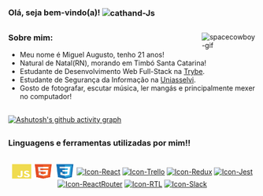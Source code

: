 ### Olá, seja bem-vindo(a)!  <img align="center" alt="cathand-Js" height="30" width="40" src="https://user-images.githubusercontent.com/100048908/212252636-1d20ada1-aa24-4fc5-b36c-67c1d694fd89.gif">
##
<img src="https://user-images.githubusercontent.com/100048908/212252997-ef39ac53-20e6-4e6e-955f-3840292d3ca9.gif" alt="spacecowboy-gif" width="22%" align="right" />

### Sobre mim:

  <ul> 
    <li> Meu nome é Miguel Augusto, tenho 21 anos!</li>
    <li> Natural de Natal(RN), morando em Timbó Santa Catarina!</li>
    <li> Estudante de Desenvolvimento Web Full-Stack na <a href="https://www.betrybe.com/">Trybe</a>.</li>
    <li> Estudante de Segurança da Informação na <a href="https://portal.uniasselvi.com.br/?gclid=Cj0KCQiA_P6dBhD1ARIsAAGI7HAj4aBX-2B99VyJqnRKrxzQDuaXlfB0RjlK-hRqPrD7NJfzG60VLogaApFREALw_wcB#!">Uniasselvi</a>.</li>
  <li> Gosto de fotografar, escutar música, ler mangás e principalmente mexer no computador!</li>
  </ul>
  
  ##
  [![Ashutosh's github activity graph](https://github-readme-activity-graph.cyclic.app/graph?username=miguelazuoss&bg_color=0d1117&color=02e8d9&line=3fa6d9&point=403d3d&area=true&hide_border=true)](https://github.com/ashutosh00710/github-readme-activity-graph)
  
  ##
  ###  Linguagens e ferramentas utilizadas por mim!!
  <div style="display: inline_block" align="center"><br>
   <a href="https://www.google.com/search?q=javascript">
     <img align="center" alt="Icon-Js" height="30" width="40"
      src="https://raw.githubusercontent.com/devicons/devicon/master/icons/javascript/javascript-plain.svg"></a>
   <a href="https://www.google.com/search?q=html">
     <img align="center" alt="Icon-HTML" height="30" width="40"
      src="https://raw.githubusercontent.com/devicons/devicon/master/icons/html5/html5-original.svg"></a>
   <a href="https://www.google.com/search?q=css">
      <img align="center" alt="Icon-CSS" height="30" width="40"
       src="https://raw.githubusercontent.com/devicons/devicon/master/icons/css3/css3-original.svg"></a>
   <a href="https://www.google.com/search?q=react">
      <img align="center" alt="Icon-React" height="30" width="40"
       src="https://cdn.jsdelivr.net/gh/devicons/devicon/icons/react/react-original.svg" /></a>
   <a href="https://www.google.com/search?q=trello">
     <img align="center" alt="Icon-Trello" height="30" width="40"
      src="https://cdn.jsdelivr.net/gh/devicons/devicon/icons/trello/trello-plain.svg" ></a>
   <a href="https://www.google.com/search?q=redux">
      <img align="center" alt="Icon-Redux" height="30" width="40"
       src="https://cdn.jsdelivr.net/gh/devicons/devicon/icons/redux/redux-original.svg" /></a>
  <a href="https://www.google.com/search?q=jest">
     <img align="center" alt="Icon-Jest" height="30" width="40"
      src="https://cdn.jsdelivr.net/gh/devicons/devicon/icons/jest/jest-plain.svg"></a>
   <a href="https://www.google.com/search?q=reactrouter">
     <img align="center" alt="Icon-ReactRouter" height="30" width="40"
      src="https://reactrouter.com/_brand/react-router-mark-color.png"></a>
   <a href="https://www.google.com/search?q=react+testing+libray">
     <img align="center" alt="Icon-RTL" height="30" width="40"
      src="https://api.iconify.design/logos/testing-library.svg"></a>
   <a href="https://www.google.com/search?q=slack">
     <img align="center" alt="Icon-Slack" height="30" width="40"
      src="https://cdn.jsdelivr.net/gh/devicons/devicon/icons/slack/slack-original.svg" ></a>
  </div>
 </div>
<!--
**miguelazuoss/miguelazuoss** is a ✨ _special_ ✨ repository because its `README.md` (this file) appears on your GitHub profile.

Here are some ideas to get you started:

- 🔭 I’m currently working on ...
- 🌱 I’m currently learning ...
- 👯 I’m looking to collaborate on ...
- 🤔 I’m looking for help with ...
- 💬 Ask me about ...
- 📫 How to reach me: ...
- 😄 Pronouns: ...
- ⚡ Fun fact: ...
-->
